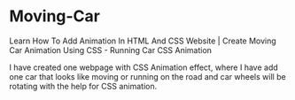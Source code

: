 # Moving-Car
Learn How To Add Animation In HTML And CSS Website | Create Moving Car Animation Using CSS - Running Car CSS Animation

I have created one webpage with CSS Animation effect, where I have add one car that looks like moving or running on the road and car wheels will be rotating with the help for CSS animation.


